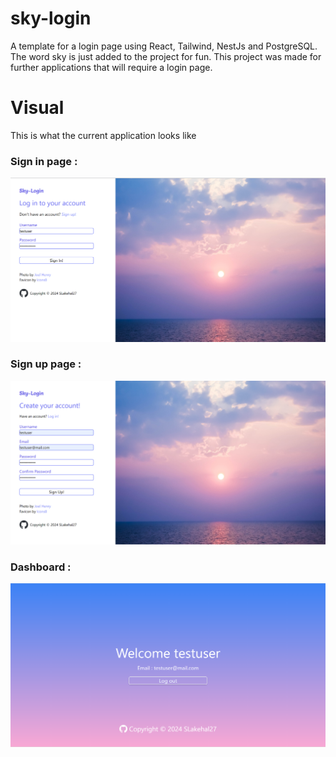 # sky-login
A template for a login page using React, Tailwind, NestJs and PostgreSQL. The word sky is just added to the project for fun.
This project was made for further applications that will require a login page.
# Visual
This is what the current application looks like

### Sign in page : 
<img src = "/docs/signin.png"></img>
### Sign up page :
<img src = "/docs/signup.png"></img>
### Dashboard :
<img src = "/docs/dashboard.png"></img>
